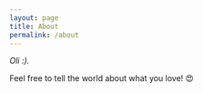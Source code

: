 ```yaml
---
layout: page
title: About
permalink: /about
---
```


*Oli :).*

Feel free to tell the world about what you love! 😍
